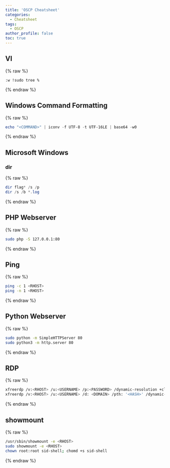 ```yaml
---
title: 'OSCP Cheatsheet'
categories:
  - Cheatsheet
tags:
  - OSCP
author_profile: false
toc: true
---
```

## VI



{% raw %}
```shell
:w !sudo tree %
```
{% endraw %}



## Windows Command Formatting



{% raw %}
```powershell
echo "<COMMAND>" | iconv -f UTF-8 -t UTF-16LE | base64 -w0
```
{% endraw %}



## Microsoft Windows


### dir



{% raw %}
```powershell
dir flag* /s /p
dir /s /b *.log
```
{% endraw %}



## PHP Webserver



{% raw %}
```bash
sudo php -S 127.0.0.1:80
```
{% endraw %}



## Ping



{% raw %}
```bash
ping -c 1 <RHOST>
ping -n 1 <RHOST>
```
{% endraw %}



## Python Webserver



{% raw %}
```bash
sudo python -m SimpleHTTPServer 80
sudo python3 -m http.server 80
```
{% endraw %}



## RDP



{% raw %}
```bash
xfreerdp /v:<RHOST> /u:<USERNAME> /p:<PASSWORD> /dynamic-resolution +clipboard
xfreerdp /v:<RHOST> /u:<USERNAME> /d: <DOMAIN> /pth: '<HASH>' /dynamic-resolutoin +clrdesktop <RHOST>
```
{% endraw %}



## showmount



{% raw %}
```bash
/usr/sbin/showmount -e <RHOST>
sudo showmount -e <RHOST>
chown root:root sid-shell; chomd +s sid-shell
```
{% endraw %}


